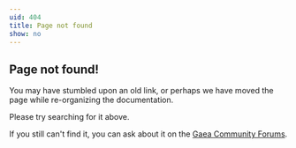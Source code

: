```yaml
---
uid: 404
title: Page not found
show: no
---
```


## Page not found!

You may have stumbled upon an old link, or perhaps we have moved the page while re-organizing the documentation.

Please try searching for it above.

If you still can't find it, you can ask about it on the [Gaea Community Forums](https://gaea.community).